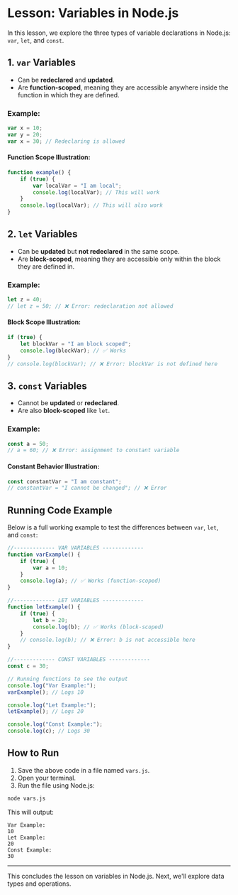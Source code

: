 # Lesson: Variables in Node.js

In this lesson, we explore the three types of variable declarations in Node.js: `var`, `let`, and `const`.

## 1. `var` Variables
- Can be **redeclared** and **updated**.
- Are **function-scoped**, meaning they are accessible anywhere inside the function in which they are defined.

### Example:
```js
var x = 10;
var y = 20;
var x = 30; // Redeclaring is allowed
```

#### Function Scope Illustration:
```js
function example() {
    if (true) {
        var localVar = "I am local";
        console.log(localVar); // This will work
    }
    console.log(localVar); // This will also work
}
```

## 2. `let` Variables
- Can be **updated** but **not redeclared** in the same scope.
- Are **block-scoped**, meaning they are accessible only within the block they are defined in.

### Example:
```js
let z = 40;
// let z = 50; // ❌ Error: redeclaration not allowed
```

#### Block Scope Illustration:
```js
if (true) {
    let blockVar = "I am block scoped";
    console.log(blockVar); // ✅ Works
}
// console.log(blockVar); // ❌ Error: blockVar is not defined here
```

## 3. `const` Variables
- Cannot be **updated** or **redeclared**.
- Are also **block-scoped** like `let`.

### Example:
```js
const a = 50;
// a = 60; // ❌ Error: assignment to constant variable
```

#### Constant Behavior Illustration:
```js
const constantVar = "I am constant";
// constantVar = "I cannot be changed"; // ❌ Error
```

## Running Code Example
Below is a full working example to test the differences between `var`, `let`, and `const`:

```js
//------------- VAR VARIABLES -------------
function varExample() {
    if (true) {    
        var a = 10;
    }
    console.log(a); // ✅ Works (function-scoped)
}

//------------- LET VARIABLES -------------
function letExample() {
    if (true) {    
        let b = 20;
        console.log(b); // ✅ Works (block-scoped)
    }
    // console.log(b); // ❌ Error: b is not accessible here
}

//------------- CONST VARIABLES -------------
const c = 30;

// Running functions to see the output
console.log("Var Example:");
varExample(); // Logs 10

console.log("Let Example:");
letExample(); // Logs 20

console.log("Const Example:");
console.log(c); // Logs 30
```

## How to Run
1. Save the above code in a file named `vars.js`.
2. Open your terminal.
3. Run the file using Node.js:
```sh
node vars.js
```

This will output:
```
Var Example:
10
Let Example:
20
Const Example:
30
```

---
This concludes the lesson on variables in Node.js. Next, we'll explore data types and operations.

